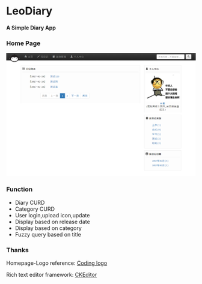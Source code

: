 # LeoDiary
**A Simple Diary App**

### Home Page
![](resource/Home-page.png)

### Function
- Diary CURD
- Category CURD
- User login,upload icon,update
- Display based on release date
- Display based on category
- Fuzzy query based on title

### Thanks

Homepage-Logo reference: [Coding logo](https://coding.net/)

Rich text editor framework: [CKEditor](http://ckeditor.com)

